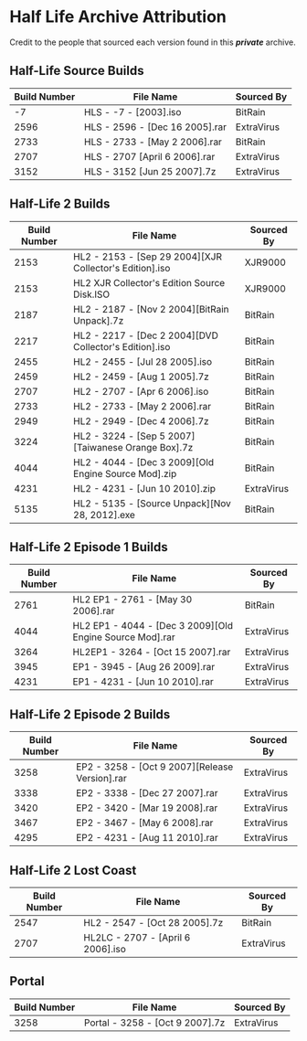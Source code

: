 # Half Life Archive Attribution
Credit to the people that sourced each version found in this ***private*** archive.

## Half-Life Source Builds
| Build Number | File Name | Sourced By |
|--|--|--|
| -7 | HLS - -7 - [2003].iso | BitRain |
| 2596 | HLS - 2596 - [Dec 16 2005].rar | ExtraVirus |
| 2733 | HLS - 2733 - [May 2 2006].rar | BitRain |
| 2707 | HLS - 2707 [April 6 2006].rar | ExtraVirus |
| 3152 | HLS - 3152 [Jun 25 2007].7z | ExtraVirus |

## Half-Life 2 Builds
| Build Number | File Name | Sourced By |
|--|--|--|
| 2153 | HL2 - 2153 - [Sep 29 2004][XJR Collector's Edition].iso | XJR9000 |
| 2153 | HL2 XJR Collector's Edition Source Disk.ISO | XJR9000 |
| 2187 | HL2 - 2187 - [Nov 2 2004][BitRain Unpack].7z | BitRain |
| 2217 | HL2 - 2217 - [Dec  2 2004][DVD Collector's Edition].iso | BitRain |
| 2455 | HL2 - 2455 - [Jul  28 2005].iso | BitRain |
| 2459 | HL2 - 2459 - [Aug 1 2005].7z | BitRain |
| 2707 | HL2 - 2707 - [Apr 6 2006].iso | BitRain |
| 2733 | HL2 - 2733 - [May 2 2006].rar | BitRain |
| 2949 | HL2 - 2949 - [Dec  4 2006].7z | BitRain |
| 3224 | HL2 - 3224 - [Sep  5 2007][Taiwanese Orange Box].7z | BitRain |
| 4044 | HL2 - 4044 - [Dec  3 2009][Old Engine Source Mod].zip | BitRain |
| 4231 | HL2 - 4231 - [Jun 10 2010].zip | ExtraVirus |
| 5135 | HL2 - 5135 - [Source Unpack][Nov 28, 2012].exe | BitRain |

## Half-Life 2 Episode 1 Builds
| Build Number | File Name | Sourced By |
|--|--|--|
| 2761 | HL2 EP1 - 2761 - [May 30 2006].rar | BitRain |
| 4044 | HL2 EP1 - 4044 - [Dec 3 2009][Old Engine Source Mod].rar | ExtraVirus |
| 3264 | HL2EP1 - 3264 - [Oct 15 2007].rar | ExtraVirus |
| 3945 | EP1 - 3945 - [Aug 26 2009].rar | ExtraVirus |
| 4231 | EP1 - 4231 - [Jun 10 2010].rar | ExtraVirus |

## Half-Life 2 Episode 2 Builds
| Build Number | File Name | Sourced By |
|--|--|--|
| 3258 | EP2 - 3258 - [Oct 9 2007][Release Version].rar | ExtraVirus |
| 3338 | EP2 - 3338 - [Dec 27 2007].rar | ExtraVirus |
| 3420 | EP2 - 3420 - [Mar 19 2008].rar | ExtraVirus |
| 3467 | EP2 - 3467 - [May 6 2008].rar | ExtraVirus |
| 4295 | EP2 - 4231 - [Aug 11 2010].rar | ExtraVirus |

## Half-Life 2 Lost Coast
| Build Number | File Name | Sourced By |
|--|--|--|
| 2547 | HL2 - 2547 - [Oct 28 2005].7z | BitRain |
| 2707 | HL2LC - 2707 - [April 6 2006].iso | ExtraVirus |

## Portal
| Build Number | File Name | Sourced By |
|--|--|--|
| 3258 | Portal - 3258 - [Oct 9 2007].7z | ExtraVirus |
